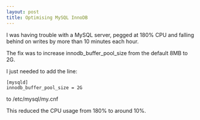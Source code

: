 ```yaml
---
layout: post
title: Optimising MySQL InnoDB
---
```


I was having trouble with a MySQL server, pegged at 180% CPU and falling behind on writes by more than 10 minutes each hour.

The fix was to increase innodb_buffer_pool_size from the default 8MB to 2G.

I just needed to add the line:

    [mysqld]
    innodb_buffer_pool_size = 2G

to /etc/mysql/my.cnf

This reduced the CPU usage from 180% to around 10%.
